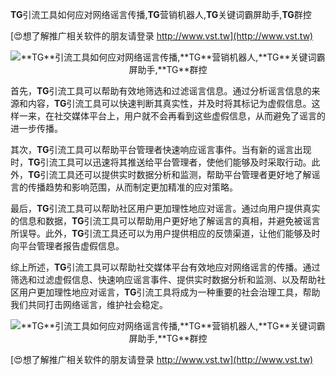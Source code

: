 **TG**引流工具如何应对网络谣言传播,**TG**营销机器人,**TG**关键词霸屏助手,**TG**群控

[😍想了解推广相关软件的朋友请登录 http://www.vst.tw](http://www.vst.tw)

 <center><img src="https://vst.tw/MP4/tuiguang/png/1.png" alt="**TG**引流工具如何应对网络谣言传播,**TG**营销机器人,**TG**关键词霸屏助手,**TG**群控"></center>

首先，**TG**引流工具可以帮助有效地筛选和过滤谣言信息。通过分析谣言信息的来源和内容，**TG**引流工具可以快速判断其真实性，并及时将其标记为虚假信息。这样一来，在社交媒体平台上，用户就不会再看到这些虚假信息，从而避免了谣言的进一步传播。

其次，**TG**引流工具可以帮助平台管理者快速响应谣言事件。当有新的谣言出现时，**TG**引流工具可以迅速将其推送给平台管理者，使他们能够及时采取行动。此外，**TG**引流工具还可以提供实时数据分析和监测，帮助平台管理者更好地了解谣言的传播趋势和影响范围，从而制定更加精准的应对策略。

最后，**TG**引流工具可以帮助社区用户更加理性地应对谣言。通过向用户提供真实的信息和数据，**TG**引流工具可以帮助用户更好地了解谣言的真相，并避免被谣言所误导。此外，**TG**引流工具还可以为用户提供相应的反馈渠道，让他们能够及时向平台管理者报告虚假信息。

综上所述，**TG**引流工具可以帮助社交媒体平台有效地应对网络谣言的传播。通过筛选和过滤虚假信息、快速响应谣言事件、提供实时数据分析和监测、以及帮助社区用户更加理性地应对谣言，**TG**引流工具将成为一种重要的社会治理工具，帮助我们共同打击网络谣言，维护社会稳定。

 <center><img src="https://vst.tw/MP4/tuiguang/png/0.png" alt="**TG**引流工具如何应对网络谣言传播,**TG**营销机器人,**TG**关键词霸屏助手,**TG**群控"></center>

[😍想了解推广相关软件的朋友请登录 http://www.vst.tw](http://www.vst.tw)



